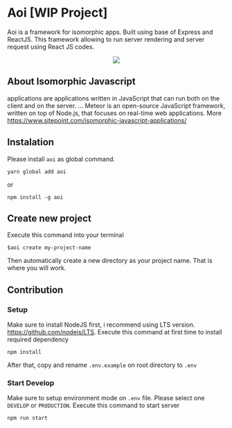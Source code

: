 # Aoi [WIP Project]
Aoi is a framework for isomorphic apps. Built using base of Express and ReactJS. This framework allowing to run server rendering and server request using React JS codes.

<div style="text-align:center">
<img src="https://pbs.twimg.com/media/DL56FSWVoAA-BUA.jpg:large" />
</div>

## About Isomorphic Javascript
applications are applications written in JavaScript that can run both on the client and on the server. ... Meteor is an open-source JavaScript framework, written on top of Node.js, that focuses on real-time web applications. More https://www.sitepoint.com/isomorphic-javascript-applications/

## Instalation 

Please install `aoi` as global command.
```
yarn global add aoi
```
or
```
npm install -g aoi
```

## Create new project
Execute this command into your terminal

```
$aoi create my-project-name
```

Then automatically create a new directory as your project name. That is where you will work.

## Contribution

### Setup
Make sure to install NodeJS first, i recommend using LTS version. https://github.com/nodejs/LTS. Execute this command at first time to install required dependency
```
npm install
```
After that, copy and rename `.env.example` on root directory to `.env`

### Start Develop
Make sure to setup environment mode on `.env` file. Please select one `DEVELOP` or `PRODUCTION`. Execute this command to start server
```
npm run start
```

